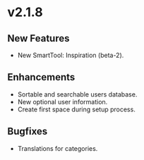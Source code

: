 # v2.1.8

## New Features

* New SmartTool: Inspiration (beta-2).

## Enhancements

* Sortable and searchable users database.
* New optional user information.
* Create first space during setup process.

## Bugfixes

* Translations for categories.